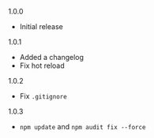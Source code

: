 1.0.0
-   Initial release

1.0.1
-   Added a changelog
-   Fix hot reload

1.0.2
-   Fix `.gitignore`

1.0.3
-   `npm update` and `npm audit fix --force`
